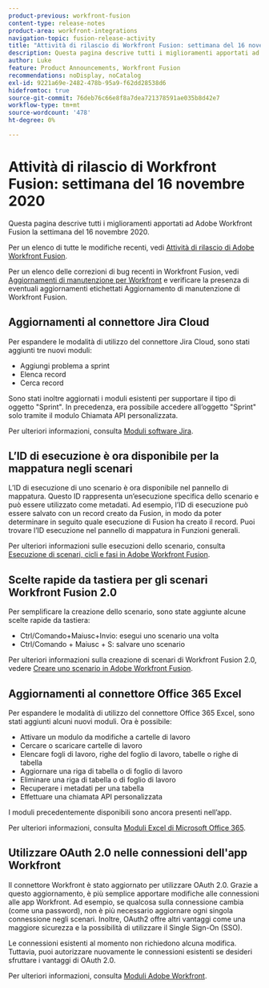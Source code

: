 ```yaml
---
product-previous: workfront-fusion
content-type: release-notes
product-area: workfront-integrations
navigation-topic: fusion-release-activity
title: "Attività di rilascio di Workfront Fusion: settimana del 16 novembre 2020"
description: Questa pagina descrive tutti i miglioramenti apportati ad Adobe Workfront Fusion la settimana del 16 novembre 2020.
author: Luke
feature: Product Announcements, Workfront Fusion
recommendations: noDisplay, noCatalog
exl-id: 9221a69e-2482-478b-95a9-f62dd28538d6
hidefromtoc: true
source-git-commit: 76deb76c66e8f8a7dea721378591ae035b8d42e7
workflow-type: tm+mt
source-wordcount: '478'
ht-degree: 0%

---
```


# Attività di rilascio di Workfront Fusion: settimana del 16 novembre 2020

Questa pagina descrive tutti i miglioramenti apportati ad Adobe Workfront Fusion la settimana del 16 novembre 2020.

Per un elenco di tutte le modifiche recenti, vedi [Attività di rilascio di Adobe Workfront Fusion](../../../../../product-announcements/product-releases/fusion-release-activity/fusion-release-activity.md).

Per un elenco delle correzioni di bug recenti in Workfront Fusion, vedi [Aggiornamenti di manutenzione per Workfront](https://experienceleague.adobe.com/docs/workfront-known-issues/releases/current-updates.html) e verificare la presenza di eventuali aggiornamenti etichettati Aggiornamento di manutenzione di Workfront Fusion.

## Aggiornamenti al connettore Jira Cloud

Per espandere le modalità di utilizzo del connettore Jira Cloud, sono stati aggiunti tre nuovi moduli:

* Aggiungi problema a sprint
* Elenca record
* Cerca record

Sono stati inoltre aggiornati i moduli esistenti per supportare il tipo di oggetto &quot;Sprint&quot;. In precedenza, era possibile accedere all’oggetto &quot;Sprint&quot; solo tramite il modulo Chiamata API personalizzata.

Per ulteriori informazioni, consulta [Moduli software Jira](../../../../../workfront-fusion/apps-and-their-modules/jira-software-modules.md).

## L’ID di esecuzione è ora disponibile per la mappatura negli scenari

L’ID di esecuzione di uno scenario è ora disponibile nel pannello di mappatura. Questo ID rappresenta un’esecuzione specifica dello scenario e può essere utilizzato come metadati. Ad esempio, l’ID di esecuzione può essere salvato con un record creato da Fusion, in modo da poter determinare in seguito quale esecuzione di Fusion ha creato il record. Puoi trovare l’ID esecuzione nel pannello di mappatura in Funzioni generali.

Per ulteriori informazioni sulle esecuzioni dello scenario, consulta [Esecuzione di scenari, cicli e fasi in Adobe Workfront Fusion](../../../../../workfront-fusion/scenarios/scenario-execution-cycles-phases.md).

## Scelte rapide da tastiera per gli scenari Workfront Fusion 2.0

Per semplificare la creazione dello scenario, sono state aggiunte alcune scelte rapide da tastiera:

* Ctrl/Comando+Maiusc+Invio: esegui uno scenario una volta
* Ctrl/Comando + Maiusc + S: salvare uno scenario

Per ulteriori informazioni sulla creazione di scenari di Workfront Fusion 2.0, vedere [Creare uno scenario in Adobe Workfront Fusion](../../../../../workfront-fusion/scenarios/create-a-scenario.md).

## Aggiornamenti al connettore Office 365 Excel

Per espandere le modalità di utilizzo del connettore Office 365 Excel, sono stati aggiunti alcuni nuovi moduli. Ora è possibile:

* Attivare un modulo da modifiche a cartelle di lavoro
* Cercare o scaricare cartelle di lavoro
* Elencare fogli di lavoro, righe del foglio di lavoro, tabelle o righe di tabella
* Aggiornare una riga di tabella o di foglio di lavoro
* Eliminare una riga di tabella o di foglio di lavoro
* Recuperare i metadati per una tabella
* Effettuare una chiamata API personalizzata

I moduli precedentemente disponibili sono ancora presenti nell’app.

Per ulteriori informazioni, consulta [Moduli Excel di Microsoft Office 365](../../../../../workfront-fusion/apps-and-their-modules/microsoft-365-excel-modules.md).

## Utilizzare OAuth 2.0 nelle connessioni dell&#39;app Workfront

Il connettore Workfront è stato aggiornato per utilizzare OAuth 2.0. Grazie a questo aggiornamento, è più semplice apportare modifiche alle connessioni alle app Workfront. Ad esempio, se qualcosa sulla connessione cambia (come una password), non è più necessario aggiornare ogni singola connessione negli scenari. Inoltre, OAuth2 offre altri vantaggi come una maggiore sicurezza e la possibilità di utilizzare il Single Sign-On (SSO).

Le connessioni esistenti al momento non richiedono alcuna modifica. Tuttavia, puoi autorizzare nuovamente le connessioni esistenti se desideri sfruttare i vantaggi di OAuth 2.0.

Per ulteriori informazioni, consulta [Moduli Adobe Workfront](../../../../../workfront-fusion/apps-and-their-modules/workfront-modules.md).
